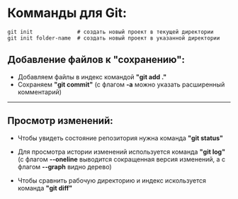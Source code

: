 # Комманды для Git:

    git init              # создать новый проект в текущей директории
    git init folder-name  # создать новый проект в указанной директории  


## Добавление файлов к "сохранению":  

* Добавляем файлы в индекс командой **"git  add ."**  
* Сохраняем **"git commit"** (с флагом **-a** можно указать расширенный комментарий)

____

## Просмотр изменений:

* Чтобы увидеть состояние репозитория нужна команда **"git status"**

* Для просмотра истории изменений используется команда **"git log"** (c флагом **--oneline** выводится сокращенная версия изменений, а с флагом **--graph** видно дерево)

* Чтобы сравнить рабочую директорию и индекс искользуется команда **"git diff"**